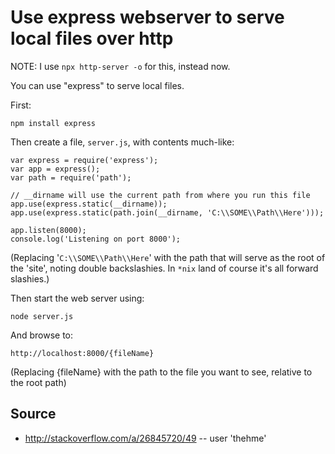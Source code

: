 ﻿# Use express webserver to serve local files over http

NOTE: I use `npx http-server -o` for this, instead now.

You can use "express" to serve local files.

First:

	npm install express

Then create a file, `server.js`, with contents much-like:

	var express = require('express');
	var app = express();
	var path = require('path');

	// __dirname will use the current path from where you run this file
	app.use(express.static(__dirname));
	app.use(express.static(path.join(__dirname, 'C:\\SOME\\Path\\Here')));

	app.listen(8000);
	console.log('Listening on port 8000');

(Replacing '`C:\\SOME\\Path\\Here`' with the path that will serve as the root of the 'site', noting double backslashies. In `*nix` land of course it's all forward slashies.)

Then start the web server using:

    node server.js

And browse to:

    http://localhost:8000/{fileName}

(Replacing {fileName} with the path to the file you want to see, relative to the root path)

## Source

- <http://stackoverflow.com/a/26845720/49> -- user 'thehme'